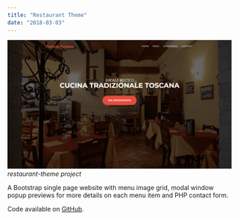 ```yaml
---
title: "Restaurant Theme"
date: "2018-03-03"
---
```


![restaurant-theme project](./1.png)
_restaurant-theme project_

A Bootstrap single page website with menu image grid, modal window popup previews for more details on each menu item and PHP contact form.

Code available on [GitHub](https://github.com/eneax/restaurant-theme).
